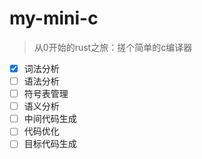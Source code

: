 # my-mini-c

> 从0开始的rust之旅：搓个简单的c编译器

- [x] 词法分析
- [ ] 语法分析
- [ ] 符号表管理
- [ ] 语义分析
- [ ] 中间代码生成
- [ ] 代码优化
- [ ] 目标代码生成
